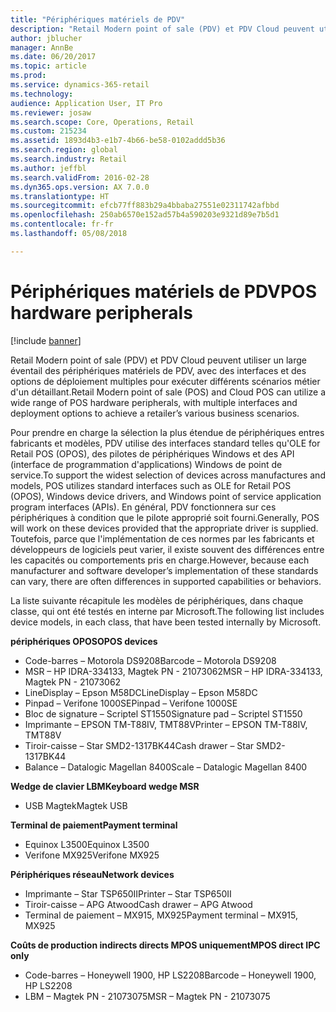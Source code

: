 ```yaml
---
title: "Périphériques matériels de PDV"
description: "Retail Modern point of sale (PDV) et PDV Cloud peuvent utiliser un large éventail des périphériques matériels de PDV, avec des interfaces et des options de déploiement multiples pour exécuter différents scénarios métier d'un détaillant."
author: jblucher
manager: AnnBe
ms.date: 06/20/2017
ms.topic: article
ms.prod: 
ms.service: dynamics-365-retail
ms.technology: 
audience: Application User, IT Pro
ms.reviewer: josaw
ms.search.scope: Core, Operations, Retail
ms.custom: 215234
ms.assetid: 1893d4b3-e1b7-4b66-be58-0102addd5b36
ms.search.region: global
ms.search.industry: Retail
ms.author: jeffbl
ms.search.validFrom: 2016-02-28
ms.dyn365.ops.version: AX 7.0.0
ms.translationtype: HT
ms.sourcegitcommit: efcb77ff883b29a4bbaba27551e02311742afbbd
ms.openlocfilehash: 250ab6570e152ad57b4a590203e9321d89e7b5d1
ms.contentlocale: fr-fr
ms.lasthandoff: 05/08/2018

---
```


# <a name="pos-hardware-peripherals"></a><span data-ttu-id="e6031-103">Périphériques matériels de PDV</span><span class="sxs-lookup"><span data-stu-id="e6031-103">POS hardware peripherals</span></span>

[!include [banner](includes/banner.md)]

<span data-ttu-id="e6031-104">Retail Modern point of sale (PDV) et PDV Cloud peuvent utiliser un large éventail des périphériques matériels de PDV, avec des interfaces et des options de déploiement multiples pour exécuter différents scénarios métier d'un détaillant.</span><span class="sxs-lookup"><span data-stu-id="e6031-104">Retail Modern point of sale (POS) and Cloud POS can utilize a wide range of POS hardware peripherals, with multiple interfaces and deployment options to achieve a retailer’s various business scenarios.</span></span> 

<span data-ttu-id="e6031-105">Pour prendre en charge la sélection la plus étendue de périphériques entres fabricants et modèles, PDV utilise des interfaces standard telles qu'OLE for Retail POS (OPOS), des pilotes de périphériques Windows et des API (interface de programmation d'applications) Windows de point de service.</span><span class="sxs-lookup"><span data-stu-id="e6031-105">To support the widest selection of devices across manufactures and models, POS utilizes standard interfaces such as OLE for Retail POS (OPOS), Windows device drivers, and Windows point of service application program interfaces (APIs).</span></span> <span data-ttu-id="e6031-106">En général, PDV fonctionnera sur ces périphériques à condition que le pilote approprié soit fourni.</span><span class="sxs-lookup"><span data-stu-id="e6031-106">Generally, POS will work on these devices provided that the appropriate driver is supplied.</span></span> <span data-ttu-id="e6031-107">Toutefois, parce que l'implémentation de ces normes par les fabricants et développeurs de logiciels peut varier, il existe souvent des différences entre les capacités ou comportements pris en charge.</span><span class="sxs-lookup"><span data-stu-id="e6031-107">However, because each manufacturer and software developer’s implementation of these standards can vary, there are often differences in supported capabilities or behaviors.</span></span>

<span data-ttu-id="e6031-108">La liste suivante récapitule les modèles de périphériques, dans chaque classe, qui ont été testés en interne par Microsoft.</span><span class="sxs-lookup"><span data-stu-id="e6031-108">The following list includes device models, in each class, that have been tested internally by Microsoft.</span></span>

<span data-ttu-id="e6031-109">**périphériques OPOS**</span><span class="sxs-lookup"><span data-stu-id="e6031-109">**OPOS devices**</span></span>

-   <span data-ttu-id="e6031-110">Code-barres – Motorola DS9208</span><span class="sxs-lookup"><span data-stu-id="e6031-110">Barcode – Motorola DS9208</span></span>
-   <span data-ttu-id="e6031-111">MSR – HP IDRA-334133, Magtek PN - 21073062</span><span class="sxs-lookup"><span data-stu-id="e6031-111">MSR – HP IDRA-334133, Magtek PN - 21073062</span></span>
-   <span data-ttu-id="e6031-112">LineDisplay – Epson M58DC</span><span class="sxs-lookup"><span data-stu-id="e6031-112">LineDisplay – Epson M58DC</span></span>
-   <span data-ttu-id="e6031-113">Pinpad – Verifone 1000SE</span><span class="sxs-lookup"><span data-stu-id="e6031-113">Pinpad – Verifone 1000SE</span></span>
-   <span data-ttu-id="e6031-114">Bloc de signature – Scriptel ST1550</span><span class="sxs-lookup"><span data-stu-id="e6031-114">Signature pad – Scriptel ST1550</span></span>
-   <span data-ttu-id="e6031-115">Imprimante – EPSON TM-T88IV, TMT88V</span><span class="sxs-lookup"><span data-stu-id="e6031-115">Printer – EPSON TM-T88IV, TMT88V</span></span>
-   <span data-ttu-id="e6031-116">Tiroir-caisse – Star SMD2-1317BK44</span><span class="sxs-lookup"><span data-stu-id="e6031-116">Cash drawer – Star SMD2-1317BK44</span></span>
-   <span data-ttu-id="e6031-117">Balance – Datalogic Magellan 8400</span><span class="sxs-lookup"><span data-stu-id="e6031-117">Scale – Datalogic Magellan 8400</span></span>

<span data-ttu-id="e6031-118">**Wedge de clavier LBM**</span><span class="sxs-lookup"><span data-stu-id="e6031-118">**Keyboard wedge MSR**</span></span>

-   <span data-ttu-id="e6031-119">USB Magtek</span><span class="sxs-lookup"><span data-stu-id="e6031-119">Magtek USB</span></span>

<span data-ttu-id="e6031-120">**Terminal de paiement**</span><span class="sxs-lookup"><span data-stu-id="e6031-120">**Payment terminal**</span></span>

-   <span data-ttu-id="e6031-121">Equinox L3500</span><span class="sxs-lookup"><span data-stu-id="e6031-121">Equinox L3500</span></span>
-   <span data-ttu-id="e6031-122">Verifone MX925</span><span class="sxs-lookup"><span data-stu-id="e6031-122">Verifone MX925</span></span>

<span data-ttu-id="e6031-123">**Périphériques réseau**</span><span class="sxs-lookup"><span data-stu-id="e6031-123">**Network devices**</span></span>

-   <span data-ttu-id="e6031-124">Imprimante – Star TSP650II</span><span class="sxs-lookup"><span data-stu-id="e6031-124">Printer – Star TSP650II</span></span>
-   <span data-ttu-id="e6031-125">Tiroir-caisse – APG Atwood</span><span class="sxs-lookup"><span data-stu-id="e6031-125">Cash drawer – APG Atwood</span></span>
-   <span data-ttu-id="e6031-126">Terminal de paiement – MX915, MX925</span><span class="sxs-lookup"><span data-stu-id="e6031-126">Payment terminal – MX915, MX925</span></span>

<span data-ttu-id="e6031-127">**Coûts de production indirects directs MPOS uniquement**</span><span class="sxs-lookup"><span data-stu-id="e6031-127">**MPOS direct IPC only**</span></span>

-   <span data-ttu-id="e6031-128">Code-barres – Honeywell 1900, HP LS2208</span><span class="sxs-lookup"><span data-stu-id="e6031-128">Barcode – Honeywell 1900, HP LS2208</span></span>
-   <span data-ttu-id="e6031-129">LBM – Magtek PN - 21073075</span><span class="sxs-lookup"><span data-stu-id="e6031-129">MSR – Magtek PN - 21073075</span></span>






